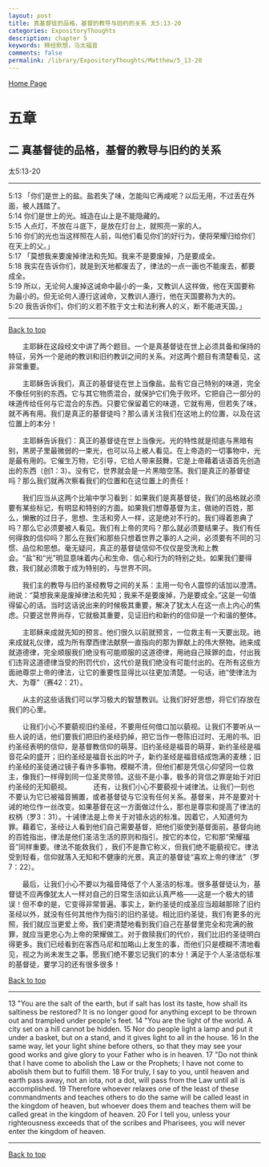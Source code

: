 ```yaml
---
layout: post
title: 真基督徒的品格，基督的教导与旧约的关系 太5:13-20
categories: ExpositoryThoughts
description: chapter 5
keywords: 释经默想，马太福音
comments: false
permalink: /library/ExpositoryThoughts/Matthew/5_13-20
---
```

[ Home Page ]({{site.baseurl}}/index) <br>

<a name="0"></a>
# 五章 

## 二 真基督徒的品格，基督的教导与旧约的关系

太5:13-20

***

5:13 「你们是世上的盐。盐若失了味，怎能叫它再咸呢？以后无用，不过丢在外面，被人践踏了。<br>
5:14 你们是世上的光。城造在山上是不能隐藏的。<br>
5:15 人点灯，不放在斗底下，是放在灯台上，就照亮一家的人。<br>
5:16 你们的光也当这样照在人前，叫他们看见你们的好行为，便将荣耀归给你们在天上的父。」<br>
5:17 「莫想我来要废掉律法和先知。我来不是要废掉，乃是要成全。<br>
5:18 我实在告诉你们，就是到天地都废去了，律法的一点一画也不能废去，都要成全。<br>
5:19 所以，无论何人废掉这诫命中最小的一条，又教训人这样做，他在天国要称为最小的。但无论何人遵行这诫命，又教训人遵行，他在天国要称为大的。<br>
5:20 我告诉你们，你们的义若不胜于文士和法利赛人的义，断不能进天国。」<br>

***

[Back to top](#0)

&emsp;&emsp;主耶稣在这段经文中讲了两个题目。一个是真基督徒在世上必须具备和保持的特征，另外一个是祂的教训和旧约教训之间的关系。对这两个题目有清楚看见，这非常重要。

&emsp;&emsp;主耶稣告诉我们，真正的基督徒在世上当像盐。盐有它自己特别的味道，完全不像任何别的东西。它与其它物质混合，就保护它们免于败坏。它把自己一部分的味道传给任何与它混合的东西。只要它保留着它的味道，它就有用，但若失了味，就不再有用。我们是真正的基督徒吗？那么请关注我们在这地上的位置，以及在这位置上的本分！

&emsp;&emsp;主耶稣告诉我们：真正的基督徒在世上当像光。光的特性就是彻底与黑暗有别，黑房子里最微弱的一束光，也可以马上被人看见。在上帝造的一切事物中，光是最有用的。它催生万物，它引导，它给人带来鼓舞，它是上帝藉着话语首先创造出的东西（创1：3）。没有它，世界就会是一片黑暗空荡。我们是真正的基督徒吗？那么我们就再次察看我们的位置和在这位置上的责任！

&emsp;&emsp;我们应当从这两个比喻中学习看到：如果我们是真基督徒，我们的品格就必须要有某些标记，有明显和特别的方面。如果我们想尊基督为主，做祂的百姓，那么，懒散的过日子，思想、生活和旁人一样，这是绝对不行的。我们得着恩典了吗？那么它必须要被人看见。我们有上帝的灵吗？那么就必须要结果子。我们有任何得救的信仰吗？那么在我们和那些只想着世界之事的人之间，必须要有不同的习惯、品位和思想。毫无疑问，真正的基督徒信仰不仅仅是受洗和上教会。“盐”和“光”明显意味着内心和生命、信心和行为的特别之处。如果我们要得救，我们就必须敢于成为特别的，与世界不同。  

&emsp;&emsp;我们主的教导与旧约圣经教导之间的关系：主用一句令人震惊的话加以澄清。祂说：“莫想我来是废掉律法和先知；我来不是要废掉，乃是要成全。”这是一句值得留心的话。当时这话说出来的时候极其重要，解决了犹太人在这一点上内心的焦虑。只要这世界尚存，它就极其重要，见证旧约和新约的信仰是一个和谐的整体。

&emsp;&emsp;主耶稣来成就先知的预言。他们很久以前就预言，一位救主有一天要出现。祂来成就礼仪律，成为所有摩西律法献祭一直指向的那为罪献上的伟大祭物。祂来成就道德律，完全顺服我们绝没有可能顺服的这道德律，用祂自己赎罪的血，付出我们违背这道德律当受的刑罚代价，这代价是我们绝没有可能付出的。在所有这些方面祂尊崇上帝的律法，让它的重要性显得比以往更加清楚。一句话，祂“使律法为大、为尊”（赛42：21）。

&emsp;&emsp;从主的这些话我们可以学习极大的智慧教训。让我们好好思想，将它们存放在我们的心里。

&emsp;&emsp;让我们小心不要藐视旧约圣经，不要用任何借口加以藐视。让我们不要听从一些人说的话，他们要我们把旧约圣经扔掉，把它当作一卷陈旧过时、无用的书。旧约圣经表明的信仰，是基督教信仰的萌芽。旧约圣经是福音的萌芽，新约圣经是福音花朵的盛开；旧约圣经是福音长出的叶子，新约圣经是福音结成饱满的麦穗；旧约圣经的圣徒通过镜子看许多事物。模糊不清，但他们都是凭信心仰望同一位救主，像我们一样得到同一位圣灵带领。这些不是小事，极多的背信之罪是始于对旧约圣经的无知藐视。
  
&emsp;&emsp;还有，让我们小心不要藐视十诫律法。让我们一刻也不要认为它已被福音搁置，或者基督徒与它没有任何关系。基督来，并不是要对十诫的地位作一丝改变。如果基督在这一方面做过什么，那也是尊崇和提高了律法的权柄（罗3：31）。十诫律法是上帝关于对错永远的标准。因着它，人知道何为罪。藉着它，圣经让人看到他们自己需要基督，把他们驱使到基督面前。基督向祂的百姓指出，律法是他们圣洁生活的原则和指引。按它的本位，它和那“荣耀福音”同样重要。律法不能救我们 ，我们不是靠它称义，但我们绝不能藐视它。律法受到轻看，信仰就落入无知和不健康的光景。真正的基督徒“喜欢上帝的律法”（罗7：22）。

&emsp;&emsp;最后，让我们小心不要以为福音降低了个人圣洁的标准。很多基督徒认为，基督徒不应再像犹太人一样对自己的日常生活如此认真严格——这是一个极大的错误！但不幸的是，它变得非常普遍。事实上，新约圣徒的成圣应当超越那除了旧约圣经以外，就没有任何其他作为指引的旧约圣徒。相比旧约圣徒，我们有更多的光照，我们就应当更爱上帝。我们更清楚地看到我们自己在基督里完全和完满的赦罪，就应当更忠心为上帝的荣耀做工。对于救赎我们的代价，我们比旧约圣徒明白得更多。我们已经看到在客西马尼和加略山上发生的事，而他们只是模糊不清地看见，视之为尚未发生之事。愿我们绝不要忘记我们的本分！满足于个人圣洁低标准的基督徒，要学习的还有很多很多！

[Back to top](#0)

***

13 "You are the salt of the earth, but if salt has lost its taste, how shall its saltiness be restored? It is no longer good for anything except to be thrown out and trampled under people's feet. 14 "You are the light of the world. A city set on a hill cannot be hidden. 15 Nor do people light a lamp and put it under a basket, but on a stand, and it gives light to all in the house. 16 In the same way, let your light shine before others, so that they may see your good works and give glory to your Father who is in heaven. 17 "Do not think that I have come to abolish the Law or the Prophets; I have not come to abolish them but to fulfill them. 18 For truly, I say to you, until heaven and earth pass away, not an iota, not a dot, will pass from the Law until all is accomplished. 19 Therefore whoever relaxes one of the least of these commandments and teaches others to do the same will be called least in the kingdom of heaven, but whoever does them and teaches them will be called great in the kingdom of heaven. 20 For I tell you, unless your righteousness exceeds that of the scribes and Pharisees, you will never enter the kingdom of heaven.

***

[Back to top](#0)
